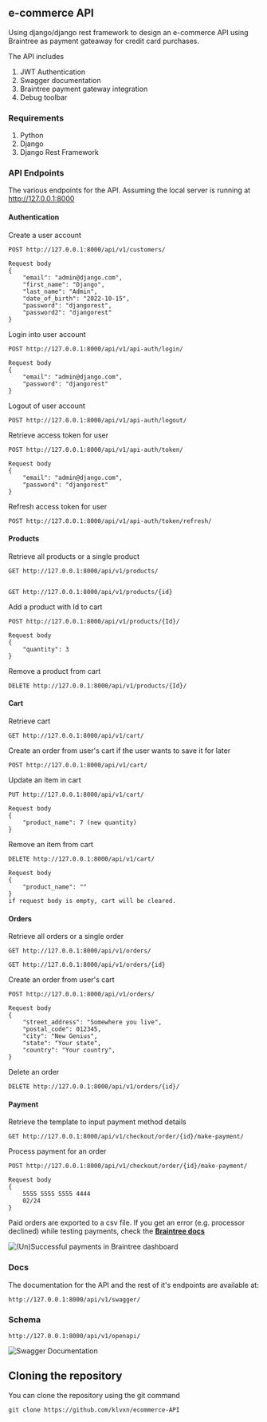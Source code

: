 ## e-commerce API
Using django/django rest framework to design an e-commerce API using Braintree as payment gateaway for credit card purchases.

The API includes 
1. JWT Authentication 
2. Swagger documentation
3. Braintree payment gateway integration
4. Debug toolbar


### Requirements
1. Python
2. Django
3. Django Rest Framework

### API Endpoints 
The various endpoints for the API.
Assuming the local server is running at http://127.0.0.1:8000


#### Authentication
Create a user account
```
POST http://127.0.0.1:8000/api/v1/customers/

Request body
{
    "email": "admin@django.com",
    "first_name": "Django",
    "last_name": "Admin",
    "date_of_birth": "2022-10-15",
    "password": "djangorest",
    "password2": "djangorest"
}
```

Login into user account
```
POST http://127.0.0.1:8000/api/v1/api-auth/login/

Request body 
{
    "email": "admin@django.com",
    "password": "djangorest"
}
```

Logout of user account
```
POST http://127.0.0.1:8000/api/v1/api-auth/logout/
```

Retrieve access token for user
```
POST http://127.0.0.1:8000/api/v1/api-auth/token/

Request body 
{
    "email": "admin@django.com",
    "password": "djangorest"
}
```

Refresh access token for user
```
POST http://127.0.0.1:8000/api/v1/api-auth/token/refresh/
```

#### Products 
Retrieve all products or a single product
```
GET http://127.0.0.1:8000/api/v1/products/


GET http://127.0.0.1:8000/api/v1/products/{id}
```

Add a product with Id to cart
```
POST http://127.0.0.1:8000/api/v1/products/{Id}/

Request body
{
    "quantity": 3
}
```

Remove a product from cart 
```
DELETE http://127.0.0.1:8000/api/v1/products/{Id}/
```


#### Cart 
Retrieve cart
```
GET http://127.0.0.1:8000/api/v1/cart/
```

Create an order from user's cart if the user wants to save it for later
```
POST http://127.0.0.1:8000/api/v1/cart/
```

Update an item in cart
```
PUT http://127.0.0.1:8000/api/v1/cart/

Request body 
{
    "product_name": 7 (new quantity)
}
```

Remove an item from cart
```
DELETE http://127.0.0.1:8000/api/v1/cart/

Request body 
{
    "product_name": ""
}
if request body is empty, cart will be cleared.
```


#### Orders 
Retrieve all orders or a single order
```
GET http://127.0.0.1:8000/api/v1/orders/

GET http://127.0.0.1:8000/api/v1/orders/{id}
```

Create an order from user's cart
```
POST http://127.0.0.1:8000/api/v1/orders/

Request body
{
    "street_address": "Somewhere you live",
    "postal_code": 012345,
    "city": "New Genius",
    "state": "Your state",
    "country": "Your country",
}
```

Delete an order
```
DELETE http://127.0.0.1:8000/api/v1/orders/{id}/
```


#### Payment
Retrieve the template to input payment method details
```
GET http://127.0.0.1:8000/api/v1/checkout/order/{id}/make-payment/
```

Process payment for an order
```
POST http://127.0.0.1:8000/api/v1/checkout/order/{id}/make-payment/

Request body
{  
    5555 5555 5555 4444 
    02/24
}
```
Paid orders are exported to a csv file.
If you get an error (e.g. processor declined) while testing payments, check the **[Braintree docs](https://developer.paypal.com/braintree/docs/reference/general/testing/python)**

![(Un)Successful payments in Braintree dashboard](/images/braintree_dashboard.jpg)

### Docs 
The documentation for the API and the rest of it's endpoints are available at:

```
http://127.0.0.1:8000/api/v1/swagger/
```
### Schema 

```
http://127.0.0.1:8000/api/v1/openapi/
```

![Swagger Documentation](/images/swagger_docs.png)


## Cloning the repository
You can clone the repository using the git command
```
git clone https://github.com/klvxn/ecommerce-API
```